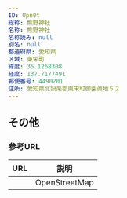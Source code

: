 ```yaml
---
ID: Upn0t
総称: 熊野神社
名称: 熊野神社
名称読み: null
別名: null
都道府県: 愛知県
区域: 東栄町
緯度: 35.1268308
経度: 137.7177491
郵便番号: 4490201
住所: 愛知県北設楽郡東栄町御園眞地５２
---
```


## その他

### 参考URL

| URL | 説明          |
| --- | ------------- |
|     | OpenStreetMap |
